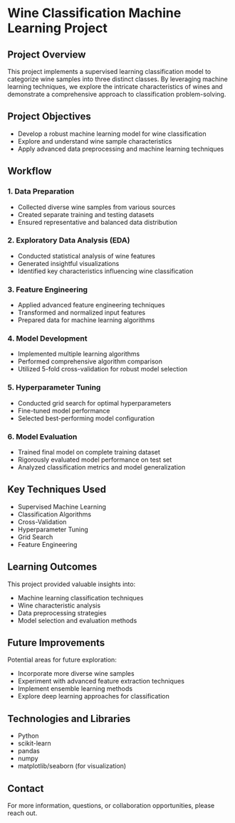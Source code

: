 # Wine Classification Machine Learning Project

## Project Overview

This project implements a supervised learning classification model to categorize wine samples into three distinct classes. By leveraging machine learning techniques, we explore the intricate characteristics of wines and demonstrate a comprehensive approach to classification problem-solving.

## Project Objectives

- Develop a robust machine learning model for wine classification
- Explore and understand wine sample characteristics
- Apply advanced data preprocessing and machine learning techniques

## Workflow

### 1. Data Preparation
- Collected diverse wine samples from various sources
- Created separate training and testing datasets
- Ensured representative and balanced data distribution

### 2. Exploratory Data Analysis (EDA)
- Conducted statistical analysis of wine features
- Generated insightful visualizations
- Identified key characteristics influencing wine classification

### 3. Feature Engineering
- Applied advanced feature engineering techniques
- Transformed and normalized input features
- Prepared data for machine learning algorithms

### 4. Model Development
- Implemented multiple learning algorithms
- Performed comprehensive algorithm comparison
- Utilized 5-fold cross-validation for robust model selection

### 5. Hyperparameter Tuning
- Conducted grid search for optimal hyperparameters
- Fine-tuned model performance
- Selected best-performing model configuration

### 6. Model Evaluation
- Trained final model on complete training dataset
- Rigorously evaluated model performance on test set
- Analyzed classification metrics and model generalization

## Key Techniques Used

- Supervised Machine Learning
- Classification Algorithms
- Cross-Validation
- Hyperparameter Tuning
- Grid Search
- Feature Engineering

## Learning Outcomes

This project provided valuable insights into:
- Machine learning classification techniques
- Wine characteristic analysis
- Data preprocessing strategies
- Model selection and evaluation methods

## Future Improvements

Potential areas for future exploration:
- Incorporate more diverse wine samples
- Experiment with advanced feature extraction techniques
- Implement ensemble learning methods
- Explore deep learning approaches for classification

## Technologies and Libraries

- Python
- scikit-learn
- pandas
- numpy
- matplotlib/seaborn (for visualization)


## Contact

For more information, questions, or collaboration opportunities, please reach out.


